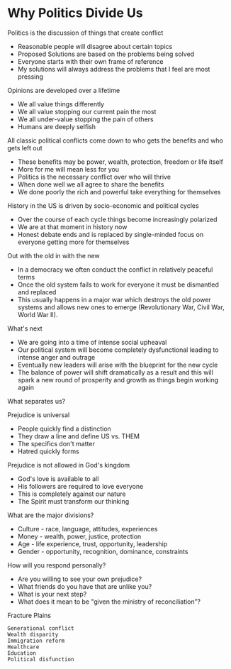# Why Politics Divide Us

Politics is the discussion of things that create conflict

- Reasonable people will disagree about certain topics
- Proposed Solutions are based on the problems being solved
- Everyone starts with their own frame of reference
- My solutions will always address the problems that I feel are most pressing

Opinions are developed over a lifetime

- We all value things differently
- We all value stopping our current pain the most
- We all under-value stopping the pain of others
- Humans are deeply selfish

All classic political conflicts come down to who gets the benefits and who gets left out

- These benefits may be power, wealth, protection, freedom or life itself
- More for me will mean less for you
- Politics is the necessary conflict over who will thrive
- When done well we all agree to share the benefits
- We done poorly the rich and powerful take everything for themselves

History in the US is driven by socio-economic and political cycles

- Over the course of each cycle things become increasingly polarized
- We are at that moment in history now
- Honest debate ends and is replaced by single-minded focus on everyone getting more for themselves

Out with the old in with the new

- In a democracy we often conduct the conflict in relatively peaceful terms
- Once the old system fails to work for everyone it must be dismantled and replaced
- This usually happens in a major war which destroys the old power systems and allows new ones to emerge (Revolutionary War, Civil War, World War II).

What's next

- We are going into a time of intense social upheaval
- Our political system will become completely dysfunctional leading to intense anger and outrage
- Eventually new leaders will arise with the blueprint for the new cycle
- The balance of power will shift dramatically as a result and this will spark a new round of prosperity and growth as things begin working again


What separates us?

Prejudice is universal
- People quickly find a distinction
- They draw a line and define US vs. THEM
- The specifics don't matter
- Hatred quickly forms

Prejudice is not allowed in God's kingdom
- God's love is available to all
- His followers are required to love everyone
- This is completely against our nature
- The Spirit must transform our thinking

What are the major divisions?
- Culture - race, language, attitudes, experiences
- Money - wealth, power, justice, protection
- Age - life experience, trust, opportunity, leadership
- Gender - opportunity, recognition, dominance, constraints

How will you respond personally?
- Are you willing to see your own prejudice?
- What friends do you have that are unlike you?
- What is your next step?
- What does it mean to be "given the ministry of reconciliation”?


Fracture Plains

    Generational conflict
    Wealth disparity
    Immigration reform
    Healthcare
    Education
    Political disfunction

